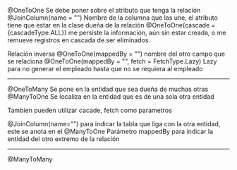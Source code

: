 @OneToOne 
Se debe poner sobre el atributo que tenga la relación
@JoinColumn(name = "<name>") Nombre de la columna que las une, el atributo tiene que estar en la clase dueña de la relación
@OneToOne(cascade = {cascadeType.ALL}) me persiste la información, aún sin estar creada, o me remueve registros en cascada de ser eliminados.

Relación inversa
@OneToOne(mappedBy = "<name>") nombre del otro campo que se relaciona
@OneToOne(mappedBy = "<name>", fetch = FetchType.Lazy) Lazy para no generar el empleado hasta que no se requiera al empleado

---

@OneToMany Se pone en la entidad que sea dueña de muchas otras
@ManyToOne Se localiza en la entidad que es de una sola otra entidad

Tambien pueden utilizar cacade, fetch como parametros

@JoinColumn(name="<name>") para indicar la tabla que liga con la otra entidad, este se anota en el @ManyToOne
Parámetro mappedBy para indicar la entidad del otro extremo de la relación



---

@ManyToMany